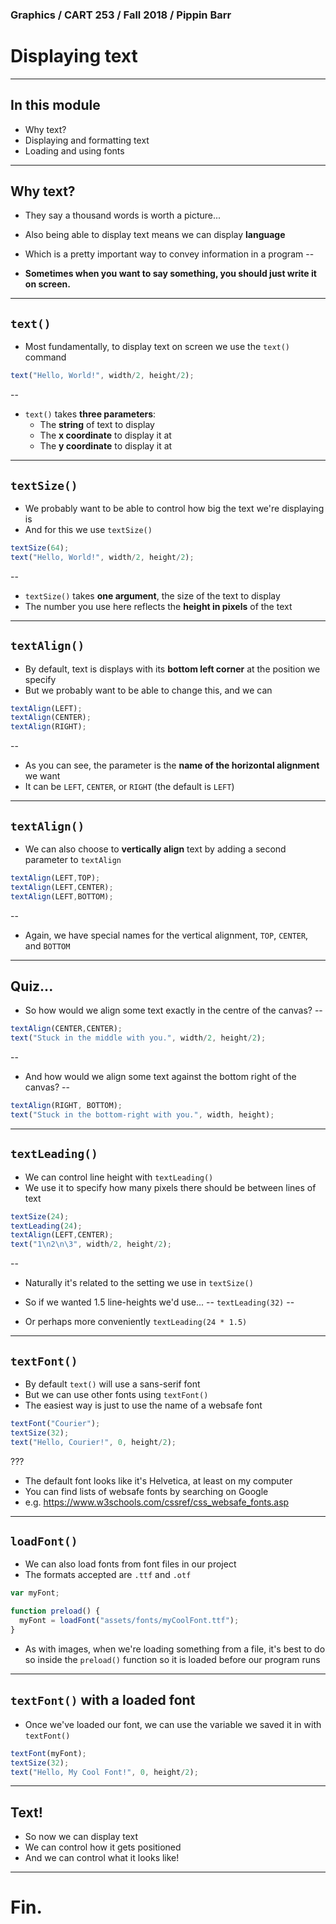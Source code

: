 ### Graphics / CART 253 / Fall 2018 / Pippin Barr

# Displaying text

---

## In this module

- Why text?
- Displaying and formatting text
- Loading and using fonts

---

## Why text?

- They say a thousand words is worth a picture...
- Also being able to display text means we can display __language__
- Which is a pretty important way to convey information in a program
--

- __Sometimes when you want to say something, you should just write it on screen.__

---

## `text()`

- Most fundamentally, to display text on screen we use the `text()` command

```javascript
text("Hello, World!", width/2, height/2);
```
--

- `text()` takes __three parameters__:
  - The __string__ of text to display
  - The __x coordinate__ to display it at
  - The __y coordinate__ to display it at

---

## `textSize()`

- We probably want to be able to control how big the text we're displaying is
- And for this we use `textSize()`

```javascript
textSize(64);
text("Hello, World!", width/2, height/2);
```
--

- `textSize()` takes __one argument__, the size of the text to display
- The number you use here reflects the __height in pixels__ of the text

---

## `textAlign()`

- By default, text is displays with its __bottom left corner__ at the position we specify
- But we probably want to be able to change this, and we can

```javascript
textAlign(LEFT);
textAlign(CENTER);
textAlign(RIGHT);
```
--

- As you can see, the parameter is the __name of the horizontal alignment__ we want
- It can be `LEFT`, `CENTER`, or `RIGHT` (the default is `LEFT`)

---

## `textAlign()`

- We can also choose to __vertically align__ text by adding a second parameter to `textAlign`

```javascript
textAlign(LEFT,TOP);
textAlign(LEFT,CENTER);
textAlign(LEFT,BOTTOM);
```
--

- Again, we have special names for the vertical alignment, `TOP`, `CENTER`, and `BOTTOM`

---

## Quiz...

- So how would we align some text exactly in the centre of the canvas?
--

```javascript
textAlign(CENTER,CENTER);
text("Stuck in the middle with you.", width/2, height/2);
```
--

- And how would we align some text against the bottom right of the canvas?
--

```javascript
textAlign(RIGHT, BOTTOM);
text("Stuck in the bottom-right with you.", width, height);
```

---

## `textLeading()`

- We can control line height with `textLeading()`
- We use it to specify how many pixels there should be between lines of text

```javascript
textSize(24);
textLeading(24);
textAlign(LEFT,CENTER);
text("1\n2\n\3", width/2, height/2);
```
--

- Naturally it's related to the setting we use in `textSize()`
- So if we wanted 1.5 line-heights we'd use...
--
 `textLeading(32)`
--

- Or perhaps more conveniently `textLeading(24 * 1.5)`

---

## `textFont()`

- By default `text()` will use a sans-serif font
- But we can use other fonts using `textFont()`
- The easiest way is just to use the name of a websafe font

```javascript
textFont("Courier");
textSize(32);
text("Hello, Courier!", 0, height/2);
```

???

- The default font looks like it's Helvetica, at least on my computer
- You can find lists of websafe fonts by searching on Google
- e.g. https://www.w3schools.com/cssref/css_websafe_fonts.asp

---

## `loadFont()`

- We can also load fonts from font files in our project
- The formats accepted are `.ttf` and `.otf`

```javascript
var myFont;

function preload() {
  myFont = loadFont("assets/fonts/myCoolFont.ttf");
}
```

- As with images, when we're loading something from a file, it's best to do so inside the `preload()` function so it is loaded before our program runs

---

## `textFont()` with a loaded font

- Once we've loaded our font, we can use the variable we saved it in with `textFont()`

```javascript
textFont(myFont);
textSize(32);
text("Hello, My Cool Font!", 0, height/2);
```

---

## Text!

- So now we can display text
- We can control how it gets positioned
- And we can control what it looks like!

---

# Fin.
